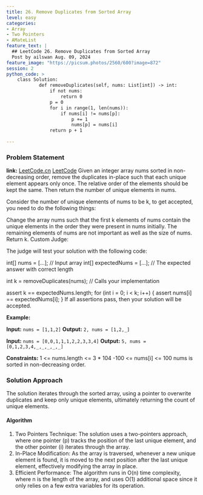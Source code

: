 ```yaml
---
title: 26. Remove Duplicates from Sorted Array
level: easy
categories:
- Array
- Two Pointers
- AMateList
feature_text: |
  ## LeetCode 26. Remove Duplicates from Sorted Array
  Post by ailswan Aug. 09, 2024
feature_image: "https://picsum.photos/2560/600?image=872"
session: 2
python_code: >
    class Solution:
            def removeDuplicates(self, nums: List[int]) -> int:
                if not nums:
                    return 0
                p = 0
                for i in range(1, len(nums)):
                    if nums[i] != nums[p]:
                        p += 1
                        nums[p] = nums[i]
                return p + 1
            
---
```


### Problem Statement
**link:**
[LeetCode.cn](https://leetcode.cn/problems/remove-duplicates-from-sorted-array/)
[LeetCode](https://leetcode.com/remove-duplicates-from-sorted-array/)
Given an integer array nums sorted in non-decreasing order, remove the duplicates in-place such that each unique element appears only once. The relative order of the elements should be kept the same. Then return the number of unique elements in nums.

Consider the number of unique elements of nums to be k, to get accepted, you need to do the following things:

Change the array nums such that the first k elements of nums contain the unique elements in the order they were present in nums initially. The remaining elements of nums are not important as well as the size of nums.
Return k.
Custom Judge:

The judge will test your solution with the following code:

int[] nums = [...]; // Input array
int[] expectedNums = [...]; // The expected answer with correct length

int k = removeDuplicates(nums); // Calls your implementation

assert k == expectedNums.length;
for (int i = 0; i < k; i++) {
    assert nums[i] == expectedNums[i];
}
If all assertions pass, then your solution will be accepted.

 

**Example:**

**Input:** `nums = [1,1,2]`
**Output:** `2, nums = [1,2,_]`

**Input:** `nums = [0,0,1,1,1,2,2,3,3,4]`
**Output:** `5, nums = [0,1,2,3,4,_,_,_,_,_]`

**Constraints:**
1 <= nums.length <= 3 * 104
-100 <= nums[i] <= 100
nums is sorted in non-decreasing order.

### Solution Approach

The solution iterates through the sorted array, using a pointer to overwrite duplicates and keep only unique elements, ultimately returning the count of unique elements.

#### Algorithm
1. Two Pointers Technique: The solution uses a two-pointers approach, where one pointer (p) tracks the position of the last unique element, and the other pointer (i) iterates through the array.
2. In-Place Modification: As the array is traversed, whenever a new unique element is found, it is moved to the next position after the last unique element, effectively modifying the array in place.
3. Efficient Performance: The algorithm runs in O(n) time complexity, where n is the length of the array, and uses O(1) additional space since it only relies on a few extra variables for its operation.
